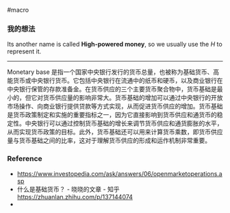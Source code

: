 
#macro

### 我的想法

Its another name is called **High-powered money**, so we usually use the $H$ to represent it.

---

Monetary base 是指一个国家中央银行发行的货币总量，也被称为基础货币、高能货币或中央银行货币。它包括中央银行在流通中的纸币和硬币，以及商业银行在中央银行保管的存款准备金。在货币供应的三个主要货币聚合物中，货币基础是最小的，但它对货币供应量的影响非常大。货币基础的增加可以通过中央银行的开放市场操作、向商业银行提供贷款等方式实现，从而促进货币供应的增加。货币基础是货币政策制定和实施的重要指标之一，因为它直接影响到货币供应和通货币的稳定性。中央银行可以通过控制货币基础的增长来调节货币供应和通货膨胀的水平，从而实现货币政策的目标。此外，货币基础还可以用来计算货币乘数，即货币供应量与货币基础之间的比率，这对于理解货币供应的形成和运作机制非常重要。



### Reference 

-  https://www.investopedia.com/ask/answers/06/openmarketoperations.asp
- 什么是基础货币？ - 晓晓的文章 - 知乎 https://zhuanlan.zhihu.com/p/137144074
- 